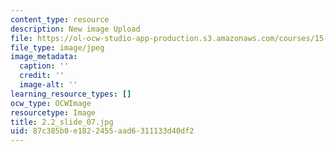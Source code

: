 ```yaml
---
content_type: resource
description: New image Upload
file: https://ol-ocw-studio-app-production.s3.amazonaws.com/courses/15-s21-nuts-and-bolts-of-business-plans-january-iap-2014/87c385b0e1822455aad6311133d40df2_2.2_slide_07.jpg
file_type: image/jpeg
image_metadata:
  caption: ''
  credit: ''
  image-alt: ''
learning_resource_types: []
ocw_type: OCWImage
resourcetype: Image
title: 2.2_slide_07.jpg
uid: 87c385b0-e182-2455-aad6-311133d40df2
---
```


